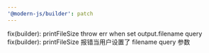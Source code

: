 ```yaml
---
'@modern-js/builder': patch
---
```


fix(builder): printFileSize throw err when set output.filename query
fix(builder): printFileSize 报错当用户设置了 filename query 参数
